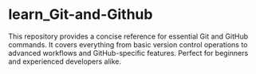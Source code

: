 # learn_Git-and-Github
This repository provides a concise reference for essential Git and GitHub commands. It covers everything from basic version control operations to advanced workflows and GitHub-specific features. Perfect for beginners and experienced developers alike.
